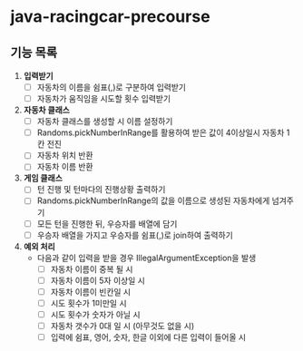 # java-racingcar-precourse

## 기능 목록

1. **입력받기**
    - [ ] 자동차의 이름을 쉼표(,)로 구분하여 입력받기
    - [ ] 자동차가 움직임을 시도할 횟수 입력받기

2. **자동차 클래스**
    - [ ] 자동차 클래스를 생성할 시 이름 설정하기
    - [ ] Randoms.pickNumberInRange를 활용하여 받은 값이 4이상일시 자동차 1칸 전진
    - [ ] 자동차 위치 반환
    - [ ] 자동차 이름 반환

3. **게임 클래스**
    - [ ] 턴 진행 및 턴마다의 진행상황 출력하기
    - [ ] Randoms.pickNumberInRange의 값을 이름으로 생성된 자동차에게 넘겨주기
    - [ ] 모든 턴을 진행한 뒤, 우승자를 배열에 담기
    - [ ] 우승자 배열을 가지고 우승자를 쉼표(,)로 join하여 출력하기

4. **예외 처리**
    - 다음과 같이 입력을 받을 경우 IllegalArgumentException을 발생
        - [ ] 자동차 이름이 중복 될 시
        - [ ] 자동차 이름이 5자 이상일 시 
        - [ ] 자동차 이름이 빈칸일 시
        - [ ] 시도 횟수가 1미만일 시
        - [ ] 시도 횟수가 숫자가 아닐 시
        - [ ] 자동차 갯수가 0대 일 시 (아무것도 없을 시)
        - [ ] 입력에 쉼표, 영어, 숫자, 한글 이외에 다른 입력이 들어올 시
